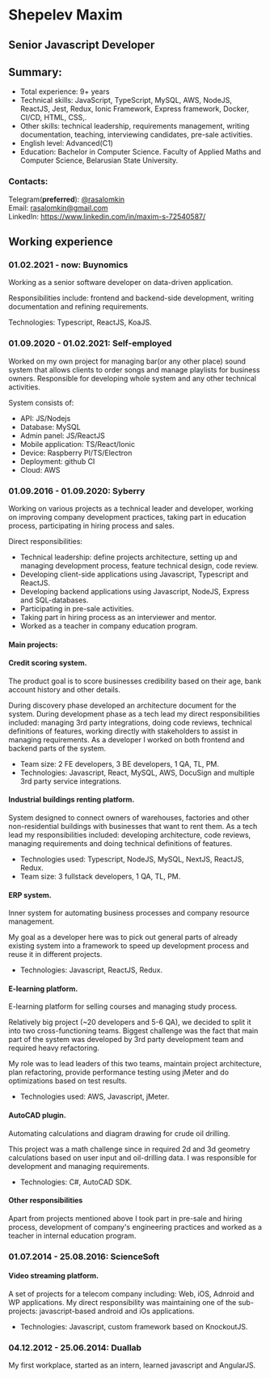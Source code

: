 # Shepelev Maxim

## Senior Javascript Developer

## Summary:
* Total experience: 9+ years
* Technical skills: JavaScript, TypeScript, MySQL, AWS, NodeJS, ReactJS, Jest, Redux, Ionic Framework, Express framework, Docker, CI/CD, HTML, CSS,.
* Other skills: technical leadership, requirements management, writing documentation, teaching, interviewing candidates, pre-sale activities.
* English level: Advanced(C1)
* Education: Bachelor in Computer Science. Faculty of Applied Maths and Computer Science, Belarusian State University.

### Contacts:

Telegram(**preferred**): <a href="https://t.me/rasalomkin">@rasalomkin</a>  
Email: <a href="mailto:rasalomkin@gmail.com">rasalomkin@gmail.com</a>  
LinkedIn: https://www.linkedin.com/in/maxim-s-72540587/

## Working experience

### 01.02.2021 - now: Buynomics

Working as a senior software developer on data-driven application.

Responsibilities include: frontend and backend-side development, writing documentation and refining requirements.

Technologies: Typescript, ReactJS, KoaJS.

### 01.09.2020 - 01.02.2021: Self-employed

Worked on my own project for managing bar(or any other place) sound system that allows clients to order songs and manage playlists for business owners. Responsible for developing whole system and any other technical activities.

System consists of:
* API: JS/Nodejs
* Database: MySQL
* Admin panel: JS/ReactJS
* Mobile application: TS/React/Ionic
* Device: Raspberry PI/TS/Electron
* Deployment: github CI
* Cloud: AWS

### 01.09.2016 - 01.09.2020: Syberry

Working on various projects as a technical leader and developer, working on improving company development practices, taking part in education process, participating in hiring process and sales.

Direct responsibilities:
- Technical leadership: define projects architecture, setting up and managing development process, feature technical design, code review.
- Developing client-side applications using Javascript, Typescript and ReactJS.
- Developing backend applications using Javascript, NodeJS, Express and SQL-databases.
- Participating in pre-sale activities.
- Taking part in hiring process as an interviewer and mentor.
- Worked as a teacher in company education program.

#### Main projects:

#### Credit scoring system.
The product goal is to score businesses credibility based on their age, bank account history and other details.

During discovery phase developed an architecture document for the system. During development phase as a tech lead my direct responsibilities included: managing 3rd party integrations, doing code reviews, technical definitions of features, working directly with stakeholders to assist in managing requirements. As a developer I worked on both frontend and backend parts of the system.

* Team size: 2 FE developers, 3 BE developers, 1 QA, TL, PM.
* Technologies: Javascript, React, MySQL, AWS, DocuSign and multiple 3rd party service integrations.

#### Industrial buildings renting platform.

System designed to connect owners of warehouses, factories and other non-residential buildings with businesses that want to rent them. As a tech lead my responsibilities included: developing architecture, code reviews, managing requirements and doing technical definitions of features.

* Technologies used: Typescript, NodeJS, MySQL, NextJS, ReactJS, Redux.
* Team size: 3 fullstack developers, 1 QA, TL, PM.

#### ERP system.
Inner system for automating business processes and company resource management.

My goal as a developer here was to pick out general parts of already existing system into a framework to speed up development process and reuse it in different projects.
* Technologies: Javascript, ReactJS, Redux.

#### E-learning platform.
E-learning platform for selling courses and managing study process.

Relatively big project (~20 developers and 5-6 QA), we decided to split it into two cross-functioning teams. Biggest challenge was the fact that main part of the system was developed by 3rd party development team and required heavy refactoring.

My role was to lead leaders of this two teams, maintain project architecture, plan refactoring, provide performance testing using jMeter and do optimizations based on test results.

* Technologies used: AWS, Javascript, jMeter. 

#### AutoCAD plugin.
Automating calculations and diagram drawing for crude oil drilling.

This project was a math challenge since in required 2d and 3d geometry calculations based on user input and oil-drilling data. I was responsible for development and managing requirements.
* Technologies: C#, AutoCAD SDK.


#### Other responsibilities

Apart from projects mentioned above I took part in pre-sale and hiring process, development of company's engineering practices and worked as a teacher in internal education program.

### 01.07.2014 - 25.08.2016: ScienceSoft

#### Video streaming platform.

A set of projects for a telecom company including: Web, iOS, Adnroid and WP applications. My direct responsibility was maintaining one of the sub-projects: javascript-based android and iOs applications.

* Technologies: Javascript, custom framework based on KnockoutJS.

### 04.12.2012 - 25.06.2014: Duallab

My first workplace, started as an intern, learned javascript and AngularJS.